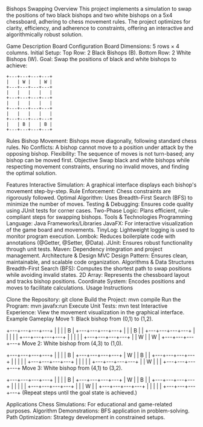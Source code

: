 Bishops Swapping
Overview
This project implements a simulation to swap the positions of two black bishops and two white bishops on a 5x4 chessboard, adhering to chess movement rules. The project optimizes for clarity, efficiency, and adherence to constraints, offering an interactive and algorithmically robust solution.

Game Description
Board Configuration
Board Dimensions: 5 rows × 4 columns.
Initial Setup:
Top Row: 2 Black Bishops (B).
Bottom Row: 2 White Bishops (W).
Goal: Swap the positions of black and white bishops to achieve:

```
+---+---+---+---+
|   | W |   | W |
+---+---+---+---+
|   |   |   |   |
+---+---+---+---+
|   |   |   |   |
+---+---+---+---+
|   |   |   |   |
+---+---+---+---+
|   | B |   | B |
+---+---+---+---+
```

Rules
Bishop Movement: Bishops move diagonally, following standard chess rules.
No Conflicts: A bishop cannot move to a position under attack by the opposing bishop.
Flexibility: The sequence of moves is not turn-based; any bishop can be moved first.
Objective
Swap black and white bishops while respecting movement constraints, ensuring no invalid moves, and finding the optimal solution.

Features
Interactive Simulation: A graphical interface displays each bishop's movement step-by-step.
Rule Enforcement: Chess constraints are rigorously followed.
Optimal Algorithm: Uses Breadth-First Search (BFS) to minimize the number of moves.
Testing & Debugging: Ensures code quality using JUnit tests for corner cases.
Two-Phase Logic: Plans efficient, rule-compliant steps for swapping bishops.
Tools & Technologies
Programming
Language: Java
Frameworks/Libraries
JavaFX: For interactive visualization of the game board and movements.
TinyLog: Lightweight logging is used to monitor program execution.
Lombok: Reduces boilerplate code with annotations (@Getter, @Setter, @Data).
JUnit: Ensures robust functionality through unit tests.
Maven: Dependency integration and project management.
Architecture & Design
MVC Design Pattern: Ensures clean, maintainable, and scalable code organization.
Algorithms & Data Structures
Breadth-First Search (BFS): Computes the shortest path to swap positions while avoiding invalid states.
2D Array: Represents the chessboard layout and tracks bishop positions.
Coordinate System: Encodes positions and moves to facilitate calculations.
Usage Instructions

Clone the Repository:
git clone <repository-url>
Build the Project:
mvn compile
Run the Program:
mvn javafx:run
Execute Unit Tests:
mvn test
Interactive Experience: View the movement visualization in the graphical interface.
Example Gameplay
Move 1: Black bishop from (0,1) to (1,2).


+---+---+---+---+
|   |   |   | B |
+---+---+---+---+
|   |   | B |   |
+---+---+---+---+
|   |   |   |   |
+---+---+---+---+
|   |   |   |   |
+---+---+---+---+
|   | W |   | W |
+---+---+---+---+
Move 2: White bishop from (4,3) to (1,0).


+---+---+---+---+
|   |   |   | B |
+---+---+---+---+
| W |   | B |   |
+---+---+---+---+
|   |   |   |   |
+---+---+---+---+
|   |   |   |   |
+---+---+---+---+
|   | W |   |   |
+---+---+---+---+
Move 3: White bishop from (4,1) to (3,2).


+---+---+---+---+
|   |   |   | B |
+---+---+---+---+
| W |   | B |   |
+---+---+---+---+
|   |   |   |   |
+---+---+---+---+
|   |   | W |   |
+---+---+---+---+
|   |   |   |   |
+---+---+---+---+
(Repeat steps until the goal state is achieved.)

Applications
Chess Simulations: For educational and game-related purposes.
Algorithm Demonstrations: BFS application in problem-solving.
Path Optimization: Strategy development in constrained setups.
